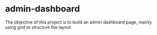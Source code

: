 # admin-dashboard

The objective of this project is to build an admin dashboard page,
mainly using grid to structure the layout